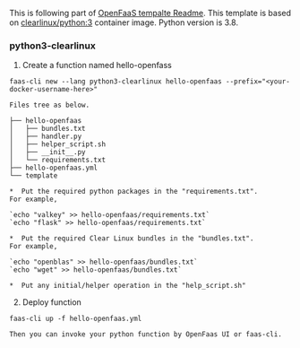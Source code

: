 This is following part of [OpenFaaS tempalte Readme](https://github.com/clearlinux/dockerfiles/blob/master/FaaS/OpenFaaS/template/README.md). 
This template is based on [clearlinux/python:3](https://hub.docker.com/r/clearlinux/python) container image. Python version is 3.8.

### python3-clearlinux
1.  Create a function named hello-openfass

`faas-cli new --lang python3-clearlinux hello-openfaas --prefix="<your-docker-username-here>"`

    Files tree as below.
>
    ├── hello-openfaas
    │   ├── bundles.txt
    │   ├── handler.py
    │   ├── helper_script.sh
    │   ├── __init__.py
    │   └── requirements.txt
    ├── hello-openfaas.yml
    └── template

    *  Put the required python packages in the "requirements.txt".
    For example,

    `echo "valkey" >> hello-openfaas/requirements.txt`
    `echo "flask" >> hello-openfaas/requirements.txt`

    *  Put the required Clear Linux bundles in the "bundles.txt".
    For example,

    `echo "openblas" >> hello-openfaas/bundles.txt`
    `echo "wget" >> hello-openfaas/bundles.txt`

    *  Put any initial/helper operation in the "help_script.sh"

2.  Deploy function

`faas-cli up -f hello-openfaas.yml`

    Then you can invoke your python function by OpenFaas UI or faas-cli.
